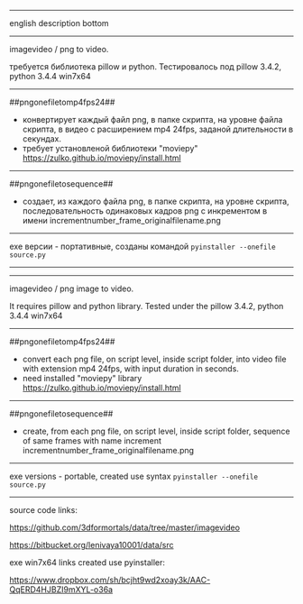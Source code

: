 ﻿--------------------------------------------------

english description bottom

--------------------------------------------------

imagevideo / png to video.

требуется библиотека pillow и python.
Тестировалось под pillow 3.4.2, python 3.4.4 win7x64

--------------------------------------------------

##pngonefiletomp4fps24##
- конвертирует каждый файл png, в папке скрипта, на уровне файла скрипта, в видео с расширением mp4 24fps, заданой длительности в секундах.  
- требует установленой библиотеки "moviepy"  
https://zulko.github.io/moviepy/install.html

--------------------------------------------------

##pngonefiletosequence##
- создает, из каждого файла png, в папке скрипта, на уровне скрипта, последовательность одинаковых кадров png с инкрементом в имени incrementnumber\_frame\_originalfilename.png

--------------------------------------------------


exe версии - портативные, созданы командой
`pyinstaller --onefile source.py`

--------------------------------------------------
--------------------------------------------------

imagevideo / png image to video.

It requires pillow and python library.
Tested under the pillow 3.4.2, python 3.4.4 win7x64

--------------------------------------------------

##pngonefiletomp4fps24##
-  convert each png file, on script level, inside script folder, into video file with extension mp4 24fps, with input duration in seconds.  
- need installed "moviepy" library  
https://zulko.github.io/moviepy/install.html

--------------------------------------------------

##pngonefiletosequence##
- create, from each png file, on script level, inside script folder, sequence of same frames with name increment incrementnumber\_frame\_originalfilename.png

--------------------------------------------------

exe versions - portable, created use syntax
`pyinstaller --onefile source.py`

--------------------------------------------------

source code links:

https://github.com/3dformortals/data/tree/master/imagevideo

https://bitbucket.org/lenivaya10001/data/src


exe win7x64 links created use pyinstaller:

https://www.dropbox.com/sh/bcjht9wd2xoay3k/AAC-QqERD4HJBZI9mXYL-o36a

